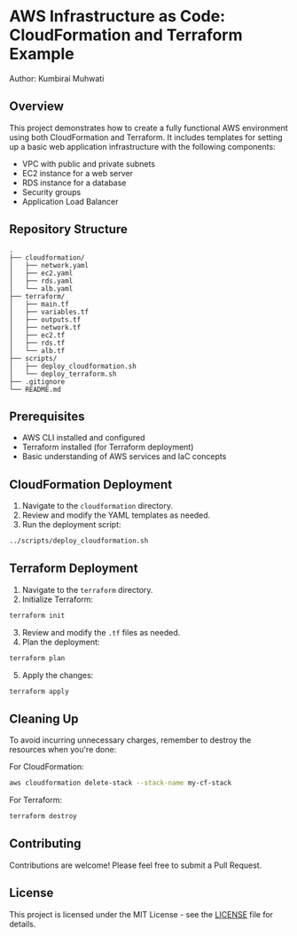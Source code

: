 # AWS Infrastructure as Code: CloudFormation and Terraform Example

Author: Kumbirai Muhwati

## Overview

This project demonstrates how to create a fully functional AWS environment using both CloudFormation and Terraform. It includes templates for setting up a basic web application infrastructure with the following components:

- VPC with public and private subnets
- EC2 instance for a web server
- RDS instance for a database
- Security groups
- Application Load Balancer

## Repository Structure

```
.
├── cloudformation/
│   ├── network.yaml
│   ├── ec2.yaml
│   ├── rds.yaml
│   └── alb.yaml
├── terraform/
│   ├── main.tf
│   ├── variables.tf
│   ├── outputs.tf
│   ├── network.tf
│   ├── ec2.tf
│   ├── rds.tf
│   └── alb.tf
├── scripts/
│   ├── deploy_cloudformation.sh
│   └── deploy_terraform.sh
├── .gitignore
└── README.md
```

## Prerequisites

- AWS CLI installed and configured
- Terraform installed (for Terraform deployment)
- Basic understanding of AWS services and IaC concepts

## CloudFormation Deployment

1. Navigate to the `cloudformation` directory.
2. Review and modify the YAML templates as needed.
3. Run the deployment script:

```bash
../scripts/deploy_cloudformation.sh
```

## Terraform Deployment

1. Navigate to the `terraform` directory.
2. Initialize Terraform:

```bash
terraform init
```

3. Review and modify the `.tf` files as needed.
4. Plan the deployment:

```bash
terraform plan
```

5. Apply the changes:

```bash
terraform apply
```

## Cleaning Up

To avoid incurring unnecessary charges, remember to destroy the resources when you're done:

For CloudFormation:
```bash
aws cloudformation delete-stack --stack-name my-cf-stack
```

For Terraform:
```bash
terraform destroy
```

## Contributing

Contributions are welcome! Please feel free to submit a Pull Request.

## License

This project is licensed under the MIT License - see the [LICENSE](LICENSE) file for details.